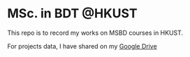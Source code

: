 # MSc. in BDT @HKUST



This repo is to record my works on MSBD courses in HKUST.

For projects data, I have shared on my [Google Drive](https://drive.google.com/drive/folders/1vIMjx9LqjOLLKVmwdDiH50Sw8SsAqEll?usp=sharing)



